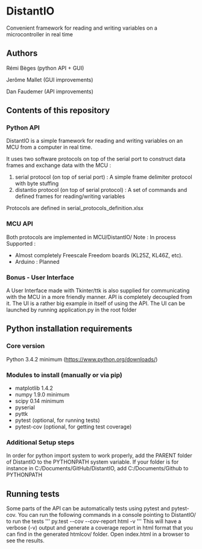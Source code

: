 # DistantIO
Convenient framework for reading and writing variables on a microcontroller in real time

## Authors
Rémi Bèges (python API + GUI)

Jerôme Mallet (GUI improvements)

Dan Faudemer (API improvements)

## Contents of this repository
### Python API
DistantIO is a simple framework for reading and writing variables on an MCU from a computer in real time.

It uses two software protocols on top of the serial port to construct data frames and exchange data with the MCU :

1. serial protocol (on top of serial port) : A simple frame delimiter protocol with byte stuffing
2. distantio protocol (on top of serial protocol) : A set of commands and defined frames for reading/writing variables

Protocols are defined in serial_protocols_definition.xlsx

### MCU API
Both protocols are implemented in MCU/DistantIO/
Note : In process
Supported :
* Almost completely Freescale Freedom boards (KL25Z, KL46Z, etc).
* Arduino : Planned

### Bonus - User Interface
A User Interface made with Tkinter/ttk is also supplied for communicating with the MCU in a more friendly manner. API is completely decoupled from it.
The UI is a rather big example in itself of using the API.
The UI can be launched by running application.py in the root folder

## Python installation requirements
### Core version
Python 3.4.2 minimum (https://www.python.org/downloads/)

### Modules to install (manually or via pip)
* matplotlib 1.4.2
* numpy 1.9.0 minimum
* scipy 0.14 minimum
* pyserial
* pyttk
* pytest (optional, for running tests)
* pytest-cov (optional, for getting test coverage)

### Additional Setup steps
In order for python import system to work properly, add the PARENT folder of DistantIO to the PYTHONPATH system variable.
If your folder is for instance in C:/Documents/GitHub/DistantIO, add C:/Documents/Github to PYTHONPATH

## Running tests
Some parts of the API can be automatically tests using pytest and pytest-cov.
You can run the following commands in a console pointing to DistantIO/ to run the tests
'''
py.test --cov --cov-report html -v
'''
This will have a verbose (-v) output and generate a coverage report in html format that you can find in the generated htmlcov/ folder.
Open index.html in a browser to see the results.
